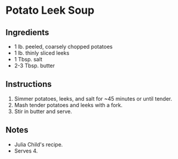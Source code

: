# Potato Leek Soup

## Ingredients
* 1 lb. peeled, coarsely chopped potatoes
* 1 lb. thinly sliced leeks
* 1 Tbsp. salt
* 2-3 Tbsp. butter

## Instructions
1. Simmer potatoes, leeks, and salt for ~45 minutes or until tender.
2. Mash tender potatoes and leeks with a fork.
3. Stir in butter and serve. 

## Notes
 * Julia Child's recipe.
 * Serves 4. 
 
